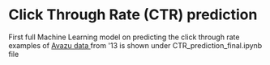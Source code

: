 # Click Through Rate (CTR) prediction

First full Machine Learning model on predicting the click through rate examples of [Avazu data ](https://www.kaggle.com/c/avazu-ctr-prediction) from '13 is shown under CTR_prediction_final.ipynb file

